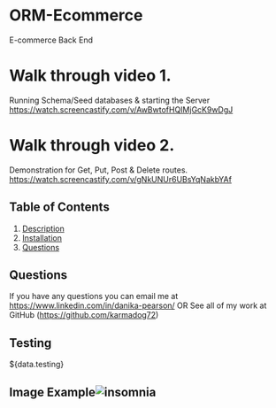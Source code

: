# ORM-Ecommerce
E-commerce Back End

# Walk through video 1.
Running Schema/Seed databases & starting the Server 
https://watch.screencastify.com/v/AwBwtofHQIMjGcK9wDgJ
# Walk through video 2.
Demonstration for Get, Put, Post & Delete routes.
https://watch.screencastify.com/v/gNkUNUr6UBsYqNakbYAf

  ## Table of Contents
  1. [Description](#project-description)
  2. [Installation](#installation)
  3. [Questions](#questions)

  
  ## Questions
  If you have any questions you can email me at https://www.linkedin.com/in/danika-pearson/ OR
  See all of my work at GitHub (https://github.com/karmadog72)
  
  ## Testing 
  ${data.testing} 

  ## Image Example![insomnia](https://user-images.githubusercontent.com/89046934/147843129-3c592818-cac0-4bd3-8809-7ee1f9adea54.png)
